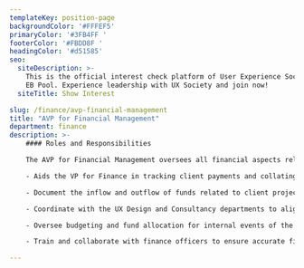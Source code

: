 ```yaml
---
templateKey: position-page
backgroundColor: '#FFFEF5'
primaryColor: '#3FB4FF '
footerColor: '#FBDD8F '
headingColor: '#d51585'
seo:
  siteDescription: >-
    This is the official interest check platform of User Experience Society for
    EB Pool. Experience leadership with UX Society and join now!
  siteTitle: Show Interest

slug: /finance/avp-financial-management
title: "AVP for Financial Management"
department: finance
description: >-
    #### Roles and Responsibilities

    The AVP for Financial Management oversees all financial aspects related to both client work and events treasury. They shall execute the following tasks:

    - Aids the VP for Finance in tracking client payments and collating finance documents for expenses and reimbursements.

    - Document the inflow and outflow of funds related to client projects and organizational events.

    - Coordinate with the UX Design and Consultancy departments to align financial requirements for client projects.

    - Oversee budgeting and fund allocation for internal events of the organization.

    - Train and collaborate with finance officers to ensure accurate financial management and reporting.

---
```


